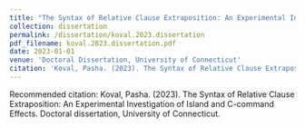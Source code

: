 ```yaml
---
title: "The Syntax of Relative Clause Extraposition: An Experimental Investigation of Island and C-command Effects"
collection: dissertation
permalink: /dissertation/koval.2023.dissertation
pdf_filename: koval.2023.dissertation.pdf
date: 2023-01-01
venue: 'Doctoral Dissertation, University of Connecticut'
citation: 'Koval, Pasha. (2023). The Syntax of Relative Clause Extraposition: An Experimental Investigation of Island and C-command Effects. Doctoral dissertation, University of Connecticut.'
---
```

Recommended citation: Koval, Pasha. (2023). The Syntax of Relative Clause Extraposition: An Experimental Investigation of Island and C-command Effects. Doctoral dissertation, University of Connecticut.